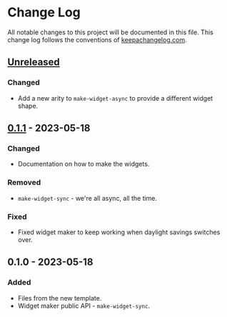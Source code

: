 # Change Log
All notable changes to this project will be documented in this file. This change log follows the conventions of [keepachangelog.com](http://keepachangelog.com/).

## [Unreleased]
### Changed
- Add a new arity to `make-widget-async` to provide a different widget shape.

## [0.1.1] - 2023-05-18
### Changed
- Documentation on how to make the widgets.

### Removed
- `make-widget-sync` - we're all async, all the time.

### Fixed
- Fixed widget maker to keep working when daylight savings switches over.

## 0.1.0 - 2023-05-18
### Added
- Files from the new template.
- Widget maker public API - `make-widget-sync`.

[Unreleased]: https://sourcehost.site/your-name/day10-crt/compare/0.1.1...HEAD
[0.1.1]: https://sourcehost.site/your-name/day10-crt/compare/0.1.0...0.1.1
